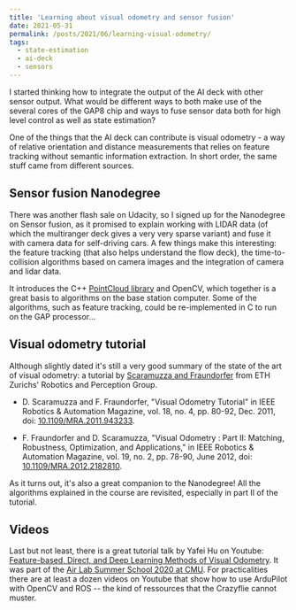 ```yaml
---
title: 'Learning about visual odometry and sensor fusion'
date: 2021-05-31
permalink: /posts/2021/06/learning-visual-odometry/
tags:
  - state-estimation
  - ai-deck
  - sensors
---
```


I started thinking how to integrate the output of the AI deck with other sensor output. What would be different ways to both make use of the several cores of the GAP8 chip and ways to fuse sensor data both for high level control as well as state estimation?

One of the things that the AI deck can contribute is visual odometry - a way of relative orientation and distance measurements that relies on feature tracking without semantic information extraction. In short order, the same stuff came from different sources.

## Sensor fusion Nanodegree
There was another flash sale on Udacity, so I signed up for the Nanodegree on Sensor fusion, as it promised to explain working with LIDAR data (of which the multiranger deck gives a very very sparse variant) and fuse it with camera data for self-driving cars. A few things make this interesting: the feature tracking (that also helps understand the flow deck), the time-to-collision algorithms based on camera images and the integration of camera and lidar data.

It introduces the C++ [PointCloud library](https://pointclouds.org/) and OpenCV, which together is a great basis to algorithms on the base station computer. Some of the algorithms, such as feature tracking, could be re-implemented in C to run on the GAP processor...

## Visual odometry tutorial
Although slightly dated it's still a very good summary of the state of the art of visual odometry: a tutorial by [Scaramuzza and Fraundorfer](http://rpg.ifi.uzh.ch/people_scaramuzza.html) from ETH Zurichs' Robotics and Perception Group.

* D. Scaramuzza and F. Fraundorfer, "Visual Odometry Tutorial" in IEEE Robotics & Automation Magazine, vol. 18, no. 4, pp. 80-92, Dec. 2011, doi: [10.1109/MRA.2011.943233](http://doi.org/10.1109/MRA.2011.943233).

* F. Fraundorfer and D. Scaramuzza, "Visual Odometry : Part II: Matching, Robustness, Optimization, and Applications," in IEEE Robotics & Automation Magazine, vol. 19, no. 2, pp. 78-90, June 2012, doi: [10.1109/MRA.2012.2182810](http://doi.org/10.1109/MRA.2012.2182810).

As it turns out, it's also a great companion to the Nanodegree! All the algorithms explained in the course are revisited, especially in part II of the tutorial.

## Videos
Last but not least, there is a great tutorial talk by Yafei Hu on Youtube: [Feature-based, Direct, and Deep Learning Methods of Visual Odometry](https://www.youtube.com/watch?v=VOlYuK6AtAE). It was part of the [Air Lab Summer School 2020 at CMU](https://theairlab.org/summer2020/). For practicalities there are at least a dozen videos on Youtube that show how to use ArduPilot with OpenCV and ROS -- the kind of ressources that the Crazyflie cannot muster.





